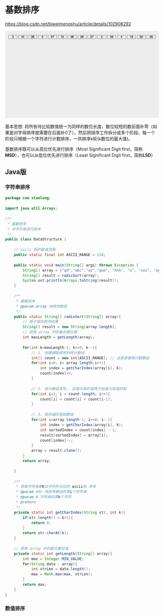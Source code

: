 # 基数排序

https://blog.csdn.net/bjweimengshu/article/details/102908292

![](.././doc/14.gif)

基本思想: 将所有待比较数值统一为同样的数位长度，数位较短的数前面补零（如果是对字母排序就需要在后面补0了）。然后把排序工作拆分成多个阶段，每一个阶段只根据一个字符进行计数排序，一共排序k轮(k数位的最大值)。

基数排序既可以从高位优先进行排序（Most Significant Digit first，简称**MSD**），也可以从低位优先进行排序（Least Significant Digit first，简称**LSD**）

## Java版

### 字符串排序

```java
package com.stanlong;

import java.util.Arrays;

/**
 * 基数排序
 * 对字符串进行排序
 */
public class DataStructure {

    // ascii 码的取值范围
    public static final int ASCII_RANGE = 128;

    public static void main(String[] args) throws Exception {
        String[] array = {"qd","abc","az","qwe", "hhh", "a", "cws", "ope"};
        String[] result = radixSort(array);
        System.out.println(Arrays.toString(result));
    }

    /**
     * 基数排序
     * @param array 待排序数组
     */
    public static String[] radixSort(String[] array){
        // 用于保存排序结果
        String[] result = new String[array.length];
        // 获取 array 中的最长数位值
        int maxLength = getLength(array);

        for(int k=maxLength-1; k>=0; k--){
            // 1. 创建辅助排序的统计数组
            int[] count = new int[ASCII_RANGE]; // 这里直接用计数数组
            for(int i=0; i< array.length;i++){
                int index = getCharIndex(array[i], k);
                count[index]++;
            }

            // 2. 统计数组变形， 后面元素的值等于前面元素值的和
            for(int i=1; i < count.length; i++){
                count[i] = count[i] + count[i-1];
            }

            // 3. 倒序遍历原始数组
            for(int i=array.length-1; i>=0; i--){
                int index = getCharIndex(array[i], k);
                int sortedIndex = count[index] - 1;
                result[sortedIndex] = array[i];
                count[index]--;
            }
            array = result.clone();
        }
        return array;

    }

    /**
     * 获取字符串第K位字符所对应的 ascii码 序号
     * @param str 待排序数组的第i个字符串
     * @param k 字符串的第k个字符
     * @return
     */
    private static int getCharIndex(String str, int k){
        if(str.length() < k+1){
            return 0;
        }
        return str.charAt(k);
    }

    // 获取 array 中的最长数位值
    private static int getLength(String[] array){
        int max = Integer.MIN_VALUE;
        for(String data : array){
            int strLen = data.length();
            max = Math.max(max, strLen);
        }
        return max;
    }
}
```

### 数值排序





